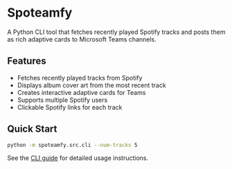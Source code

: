# Spoteamfy

A Python CLI tool that fetches recently played Spotify tracks and posts them as rich adaptive cards to Microsoft Teams channels.

## Features

- Fetches recently played tracks from Spotify
- Displays album cover art from the most recent track
- Creates interactive adaptive cards for Teams
- Supports multiple Spotify users
- Clickable Spotify links for each track

## Quick Start

```bash
python -m spoteamfy.src.cli --num-tracks 5
```

See the [CLI guide](cli.md) for detailed usage instructions.
